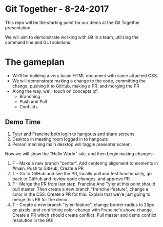 # Git Together - 8-24-2017

This repo will be the starting point for our demo at the Git Together presentation.

We will aim to demonstrate working with Git in a team, utilizing the command line
and GUI solutions.

# The gameplan

* We'll be building a very basic HTML document with some attached CSS.
* We will demonstrate making a change to the code, committing the change, pushing it to GitHub, making a PR, and merging the PR 
* Along the way, we'll touch on concepts of:
  * Branching
  * Push and Pull
  * Conflicts

## Demo Time
1. Tyler and Francine both login to hangouts and share screens
1. Desktop in meeting room logged in to hangouts
1. Person manning main desktop will toggle presenter screen.

Now we will show the "Hello World" site, and then begin making changes:
1. F - Make a new branch "center". Add centering alignment to elements in #main. Push to GitHub, Create a PR
1. T - Go to GitHub and see the PR, locally pull and test functionality, go back to GitHub and review code changes, and approve PR
1. F - Merge the PR from last step. Francine And Tyler at this point should pull master. Then create a new branch "francine-feature", change a color in the CSS. Create a PR for this. Explain that we're just going to merge this PR for the demo.
1. T - Create a new branch "tyler-feature", change border-radius to 25px on pixels, and conflicting color change with Francine's above change. Create a PR which should create conflict. Pull master and demo conflict resolution in the GUI.
